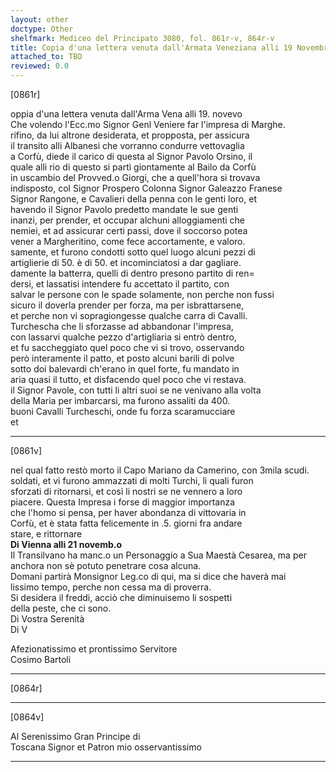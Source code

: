 ```yaml
---
layout: other
doctype: Other
shelfmark: Mediceo del Principato 3080, fol. 861r-v, 864r-v
title: Copia d'una lettera venuta dall'Armata Veneziana alli 19 Novembre
attached_to: TBD
reviewed: 0.0
---
```


[0861r]  
  
  
oppia d'una lettera venuta dall'Arma Vena alli 19. novevo  
Che volendo l'Ecc.mo Signor Genl Veniere far l'impresa di Marghe.  
rifino, da lui altrone desiderata, et propposta, per assicura  
il transito alli Albanesi che vorranno condurre vettovaglia  
a Corfù, diede il carico di questa al Signor Pavolo Orsino, il  
quale alli rio di questo si partì giontamente al Bailo da Corfù  
in uscambio del Provved.o Giorgi, che a quell'hora si trovava  
indisposto, col Signor Prospero Colonna Signor Galeazzo Franese  
Signor Rangone, e Cavalieri della penna con le genti loro, et  
havendo il Signor Pavolo predetto mandate le sue genti  
inanzi, per prender, et occupar alchuni alloggiamenti che  
nemiei, et ad assicurar certi passi, dove il soccorso potea  
vener a Margheritino, come fece accortamente, e valoro.  
samente, et furono condotti sotto quel luogo alcuni pezzi di  
artiglierie di 50. è di 50. et incominciatosi a dar gagliare.  
damente la batterra, quelli di dentro presono partito di ren=  
dersi, et lassatisi intendere fu accettato il partito, con  
salvar le persone con le spade solamente, non perche non fussi  
sicuro il doverla prender per forza, ma per isbrattarsene,  
et perche non vi sopragiongesse qualche carra di Cavalli.  
Turchescha che li sforzasse ad abbandonar l'impresa,  
con lassarvi qualche pezzo d'artigliaria si entrò dentro,  
et fu saccheggiato quel poco che vi si trovo, osservando  
però interamente il patto, et posto alcuni barili di polve  
sotto doi balevardi ch'erano in quel forte, fu mandato in  
aria quasi il tutto, et disfacendo quel poco che vi restava.  
il Signor Pavole, con tutti li altri suoi se ne venivano alla volta  
della Maria per imbarcarsi, ma furono assaliti da 400.  
buoni Cavalli Turcheschi, onde fu forza scaramucciare  
et  
  
---  

[0861v]  
  
  
nel qual fatto restò morto il Capo Mariano da Camerino, con 3mila scudi.  
soldati, et vi furono ammazzati di molti Turchi, li quali furon  
sforzati di ritornarsi, et così li nostri se ne vennero a loro  
piacere. Questa Impresa i forse di maggior importanza  
che l'homo si pensa, per haver abondanza di vittovaria in  
Corfù, et è stata fatta felicemente in .5. giorni fra andare  
stare, e rittornare  
<strong>Di Vienna alli 21 novemb.o</strong>  
Il Transilvano ha manc.o un Personaggio a Sua Maestà Cesarea, ma per  
anchora non sè potuto penetrare cosa alcuna.  
Domani partirà Monsignor Leg.co di qui, ma si dice che haverà mai  
lissimo tempo, perche non cessa ma di proverra.  
Si desidera il freddi, acciò che diminuisemo li sospetti  
della peste, che ci sono.  
Di Vostra Serenità  
Di V  
  
Afezionatissimo et prontissimo Servitore  
Cosimo Bartoli  
  
---  

[0864r]  
  
  
  
---  

[0864v]  
  
  
Al Serenissimo Gran Principe di  
Toscana Signor et Patron mio osservantissimo  
  
---  

